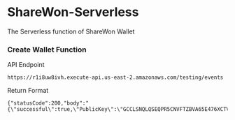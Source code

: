 # ShareWon-Serverless
The Serverless function of ShareWon Wallet

### Create Wallet Function
API Endpoint

```https://r1i8uw8ivh.execute-api.us-east-2.amazonaws.com/testing/events```

Return Format
```
{"statusCode":200,"body":"{\"successful\":true,\"PublicKey\":\"GCCLSNQLQSEQPR5CNVFTZBVA65E476XCTVEB4Z3UWAEPWRYZYHY5HGZB\",\"SecretKey\":\"SBXCG7KLRIP37HFACR6U2SKSY7C7RJ4LLBHLXIUQG223D2WDMRLPV53S\"}"}
```